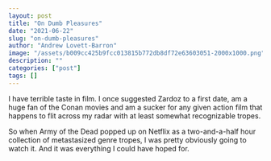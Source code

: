 ```yaml
---
layout: post
title: "On Dumb Pleasures"
date: "2021-06-22"
slug: "on-dumb-pleasures"
author: "Andrew Lovett-Barron"
image: "/assets/b009cc425b9fcc013815b772db8df72e63603051-2000x1000.png"
description: ""
categories: ["post"]
tags: []
---
```


I have terrible taste in film. I once suggested Zardoz to a first date, am a huge fan of the Conan movies and am a sucker for any given action film that happens to flit across my radar with at least somewhat recognizable tropes.

So when Army of the Dead popped up on Netflix as a two-and-a-half hour collection of metastasized genre tropes, I was pretty obviously going to watch it. And it was everything I could have hoped for.
